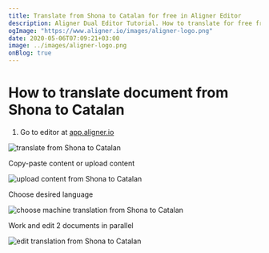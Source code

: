 ```yaml
---
title: Translate from Shona to Catalan for free in Aligner Editor
description: Aligner Dual Editor Tutorial. How to translate for free from Shona to Catalan. Aligner is multilingual document management platform. 
ogImage: "https://www.aligner.io/images/aligner-logo.png"
date: 2020-05-06T07:09:21+03:00
image: ../images/aligner-logo.png
onBlog: true
---
```


# How to translate document from Shona to Catalan

1. Go to editor at [app.aligner.io](https://app.aligner.io "Aligner App web page")

![translate from Shona to Catalan](../aligner-blank-editor.png "translate from Shona to Catalan")

Copy-paste content or upload content

![upload content from Shona to Catalan](../aligner-uploaded-document.png "upload content from Shona to Catalan")

Choose desired language

![choose machine translation from Shona to Catalan](../aligner-language-dropdown.png "choose machine translation from Shona to Catalan")

Work and edit 2 documents in parallel

![edit translation from Shona to Catalan](../aligner-double-sitded-editor.png "edit translation from Shona to Catalan")

